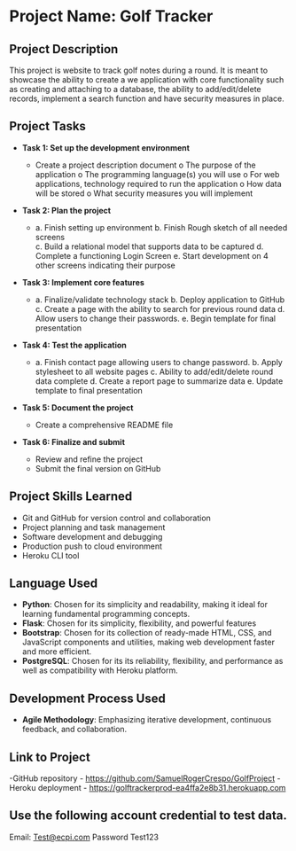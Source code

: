 # Project Name: Golf Tracker
## Project Description
This project is website to track golf notes during a round.  It is meant to showcase the ability to create a we application with core functionality such as creating and attaching to a database, the ability to add/edit/delete records, implement a search function and have security measures in place. 

## Project Tasks
- **Task 1: Set up the development environment**
  - Create a project description document
    o	The purpose of the application
    o	The programming language(s) you will use
    o	For web applications, technology required to run the application
    o	How data will be stored
    o	What security measures you will implement
	
- **Task 2: Plan the project**
  - a.	Finish setting up environment
    b.	Finish Rough sketch of all needed screens	
    c.	Build a relational model that supports data to be captured
    d.	Complete a functioning Login Screen
    e.	Start development on 4 other screens indicating their purpose

- **Task 3: Implement core features**
  - a.	Finalize/validate technology stack
    b.	Deploy application to GitHub
    c.	Create a page with the ability to search for previous round data
    d.	Allow users to change their passwords.
    e.	Begin template for final presentation

- **Task 4: Test the application**
  - a.	Finish contact page allowing users to change password.
    b.	Apply stylesheet to all website pages
    c.	Ability to add/edit/delete round data complete
    d.	Create a report page to summarize data
    e.	Update template to final presentation

- **Task 5: Document the project**
  - Create a comprehensive README file
  
- **Task 6: Finalize and submit**
  - Review and refine the project
  - Submit the final version on GitHub

## Project Skills Learned
- Git and GitHub for version control and collaboration
- Project planning and task management
- Software development and debugging
- Production push to cloud environment
- Heroku CLI tool

## Language Used
- **Python**: Chosen for its simplicity and readability, making it ideal for learning fundamental programming concepts.
- **Flask**: Chosen for its simplicity, flexibility, and powerful features
- **Bootstrap**: Chosen for its collection of ready-made HTML, CSS, and JavaScript components and utilities, making web development faster and more efficient.
- **PostgreSQL**: Chosen for its its reliability, flexibility, and performance as well as compatibility with Heroku platform.

## Development Process Used
- **Agile Methodology**: Emphasizing iterative development, continuous feedback, and collaboration.

## Link to Project
-GitHub repository - https://github.com/SamuelRogerCrespo/GolfProject
-Heroku deployment - https://golftrackerprod-ea4ffa2e8b31.herokuapp.com

## Use the following account credential to test data.
Email: Test@ecpi.com
Password Test123
